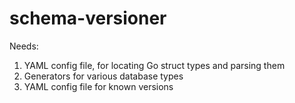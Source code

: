 # schema-versioner

Needs:

1. YAML config file, for locating Go struct types and parsing them
2. Generators for various database types
3. YAML config file for known versions
